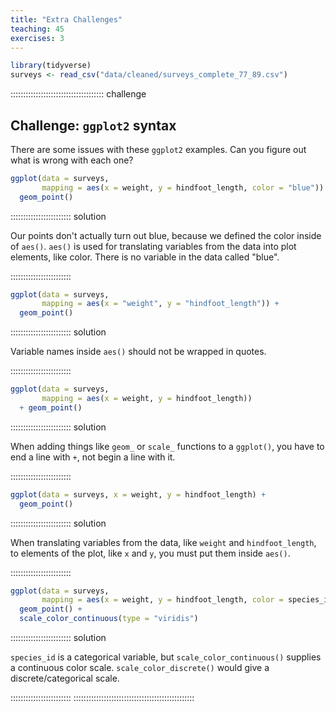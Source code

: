 ```yaml
---
title: "Extra Challenges"
teaching: 45
exercises: 3
---
```






```r
library(tidyverse)
surveys <- read_csv("data/cleaned/surveys_complete_77_89.csv")
```

::::::::::::::::::::::::::::::::::::: challenge 

## Challenge: `ggplot2` syntax

There are some issues with these `ggplot2` examples. Can you figure out what is wrong with each one?


```r
ggplot(data = surveys, 
       mapping = aes(x = weight, y = hindfoot_length, color = "blue")) +
  geom_point()
```


:::::::::::::::::::::::: solution 

Our points don't actually turn out blue, because we defined the color inside of `aes()`. `aes()` is used for translating variables from the data into plot elements, like color. There is no variable in the data called "blue".

::::::::::::::::::::::::


```r
ggplot(data = surveys, 
       mapping = aes(x = "weight", y = "hindfoot_length")) +
  geom_point()
```

:::::::::::::::::::::::: solution 

Variable names inside `aes()` should not be wrapped in quotes.

::::::::::::::::::::::::


```r
ggplot(data = surveys, 
       mapping = aes(x = weight, y = hindfoot_length)) 
  + geom_point()
```

:::::::::::::::::::::::: solution 

When adding things like `geom_` or `scale_` functions to a `ggplot()`, you have to end a line with `+`, not begin a line with it.

::::::::::::::::::::::::


```r
ggplot(data = surveys, x = weight, y = hindfoot_length) +
  geom_point()
```

:::::::::::::::::::::::: solution 

When translating variables from the data, like `weight` and `hindfoot_length`, to elements of the plot, like `x` and `y`, you must put them inside `aes()`.

::::::::::::::::::::::::


```r
ggplot(data = surveys, 
       mapping = aes(x = weight, y = hindfoot_length, color = species_id)) +
  geom_point() +
  scale_color_continuous(type = "viridis")
```

:::::::::::::::::::::::: solution 

`species_id` is a categorical variable, but `scale_color_continuous()` supplies a continuous color scale. `scale_color_discrete()` would give a discrete/categorical scale.

::::::::::::::::::::::::
::::::::::::::::::::::::::::::::::::::::::::::::
